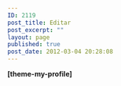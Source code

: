 ```yaml
---
ID: 2119
post_title: Editar
post_excerpt: ""
layout: page
published: true
post_date: 2012-03-04 20:28:08
---
```

<strong>[theme-my-profile] </strong>